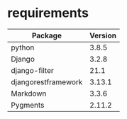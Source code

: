 <h1>requirements</h1>

| Package | Version  |
| ---- | ----- |
|python|3.8.5|
|Django|3.2.8|
|django-filter|21.1|
|djangorestframework|3.13.1|
|Markdown|3.3.6|
|Pygments|2.11.2|
